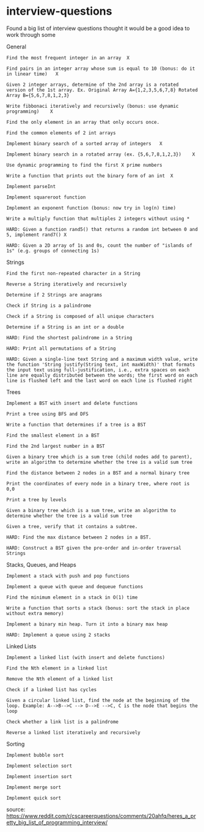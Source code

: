 # interview-questions

Found a big list of interview questions thought it would be a good idea to work through some

General

    Find the most frequent integer in an array  X

    Find pairs in an integer array whose sum is equal to 10 (bonus: do it in linear time)   X

    Given 2 integer arrays, determine of the 2nd array is a rotated version of the 1st array. Ex. Original Array A={1,2,3,5,6,7,8} Rotated Array B={5,6,7,8,1,2,3}

    Write fibbonaci iteratively and recursively (bonus: use dynamic programming)    X

    Find the only element in an array that only occurs once.    

    Find the common elements of 2 int arrays

    Implement binary search of a sorted array of integers   X

    Implement binary search in a rotated array (ex. {5,6,7,8,1,2,3})    X

    Use dynamic programming to find the first X prime numbers   

    Write a function that prints out the binary form of an int  X

    Implement parseInt

    Implement squareroot function

    Implement an exponent function (bonus: now try in log(n) time)

    Write a multiply function that multiples 2 integers without using *

    HARD: Given a function rand5() that returns a random int between 0 and 5, implement rand7() X

    HARD: Given a 2D array of 1s and 0s, count the number of "islands of 1s" (e.g. groups of connecting 1s)

Strings

    Find the first non-repeated character in a String

    Reverse a String iteratively and recursively

    Determine if 2 Strings are anagrams

    Check if String is a palindrome

    Check if a String is composed of all unique characters

    Determine if a String is an int or a double

    HARD: Find the shortest palindrome in a String

    HARD: Print all permutations of a String

    HARD: Given a single-line text String and a maximum width value, write the function 'String justify(String text, int maxWidth)' that formats the input text using full-justification, i.e., extra spaces on each line are equally distributed between the words; the first word on each line is flushed left and the last word on each line is flushed right

Trees

    Implement a BST with insert and delete functions

    Print a tree using BFS and DFS

    Write a function that determines if a tree is a BST

    Find the smallest element in a BST

    Find the 2nd largest number in a BST

    Given a binary tree which is a sum tree (child nodes add to parent), write an algorithm to determine whether the tree is a valid sum tree

    Find the distance between 2 nodes in a BST and a normal binary tree

    Print the coordinates of every node in a binary tree, where root is 0,0

    Print a tree by levels

    Given a binary tree which is a sum tree, write an algorithm to determine whether the tree is a valid sum tree

    Given a tree, verify that it contains a subtree.

    HARD: Find the max distance between 2 nodes in a BST.

    HARD: Construct a BST given the pre-order and in-order traversal Strings

Stacks, Queues, and Heaps

    Implement a stack with push and pop functions

    Implement a queue with queue and dequeue functions

    Find the minimum element in a stack in O(1) time

    Write a function that sorts a stack (bonus: sort the stack in place without extra memory)

    Implement a binary min heap. Turn it into a binary max heap

    HARD: Implement a queue using 2 stacks

Linked Lists

    Implement a linked list (with insert and delete functions)

    Find the Nth element in a linked list

    Remove the Nth element of a linked list

    Check if a linked list has cycles

    Given a circular linked list, find the node at the beginning of the loop. Example: A-->B-->C --> D-->E -->C, C is the node that begins the loop

    Check whether a link list is a palindrome

    Reverse a linked list iteratively and recursively

Sorting

    Implement bubble sort

    Implement selection sort

    Implement insertion sort

    Implement merge sort

    Implement quick sort

source: https://www.reddit.com/r/cscareerquestions/comments/20ahfq/heres_a_pretty_big_list_of_programming_interview/ 
